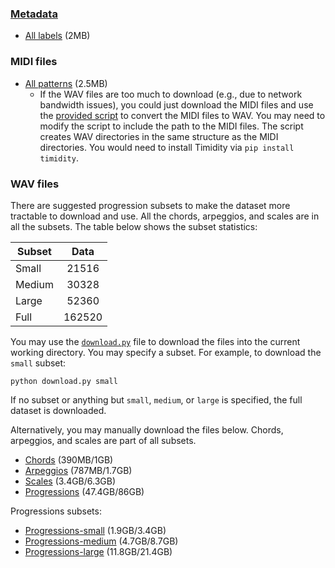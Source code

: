 ### [Metadata](../metadata)
* [All labels](https://zenodo.org/record/7192653/files/metadata.tar.gz?download=1) (2MB)

### MIDI files
* [All patterns](https://zenodo.org/record/7192653/files/midi.tar.gz?download=1) (2.5MB)
  * If the WAV files are too much to download (e.g., due to network bandwidth issues), you could just download the MIDI files and use the [provided script](convertMidiToWav.py) to convert the MIDI files to WAV. You may need to modify the script to include the path to the MIDI files. The script creates WAV directories in the same structure as the MIDI directories. You would need to install Timidity via `pip install timidity`.

### WAV files

There are suggested progression subsets to make the dataset more tractable to download and use. All the chords, arpeggios, and scales are in all the subsets. The table below shows the subset statistics:

| Subset        | Data | 
| ------------- |:-------------:| 
| Small      | 21516 | 
| Medium     | 30328      |
| Large | 52360 |
| Full | 162520 |

You may use the [`download.py`](download.py) file to download the files into the current working directory. You may specify a subset. For example, to download the `small` subset:

```
python download.py small
```

If no subset or anything but `small`, `medium`, or `large` is specified, the full dataset is downloaded.

Alternatively, you may manually download the files below. Chords, arpeggios, and scales are part of all subsets. 

* [Chords](https://zenodo.org/record/7192653/files/chords.tar.gz?download=1) (390MB/1GB)
* [Arpeggios](https://zenodo.org/record/7192653/files/arpeggios.tar.gz?download=1) (787MB/1.7GB)
* [Scales](https://zenodo.org/record/7192653/files/scales.tar.gz?download=1) (3.4GB/6.3GB)
* [Progressions](https://zenodo.org/record/7192653/files/progressions.tar.gz?download=1) (47.4GB/86GB)

Progressions subsets:
* [Progressions-small](https://zenodo.org/record/7192653/files/progressions-small.tar.gz?download=1) (1.9GB/3.4GB)
* [Progressions-medium](https://zenodo.org/record/7192653/files/progressions-medium.tar.gz?download=1) (4.7GB/8.7GB)
* [Progressions-large](https://zenodo.org/record/7192653/files/progressions-large.tar.gz?download=1) (11.8GB/21.4GB)
